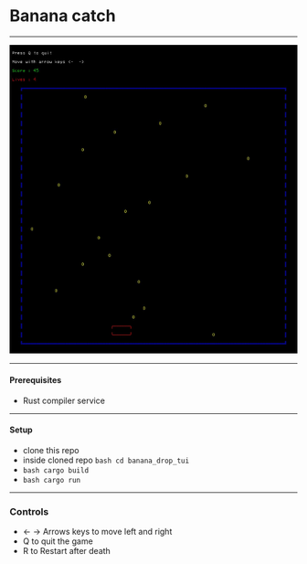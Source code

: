 # Banana catch

---

![Demo image](image.jpeg)

---

#### Prerequisites
- Rust compiler service

---

#### Setup
- clone this repo
- inside cloned repo ```bash cd banana_drop_tui```
- ```bash cargo build```
- ```bash cargo run```


---

### Controls

- <- -> Arrows keys to move left and right
- Q to quit the game
- R to Restart after death
